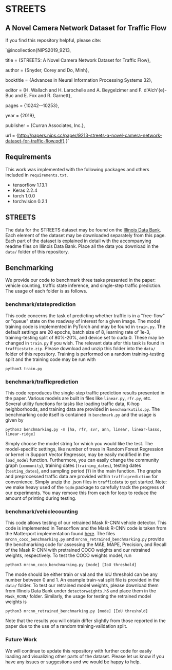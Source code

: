 # STREETS
## A Novel Camera Network Dataset for Traffic Flow
If you find this repository helpful, please cite:

`@incollection{NIPS2019_9213,

title = {STREETS: A Novel Camera Network Dataset for Traffic Flow},

author = {Snyder, Corey and Do, Minh},

booktitle = {Advances in Neural Information Processing Systems 32},

editor = {H. Wallach and H. Larochelle and A. Beygelzimer and F. d'Alch\'{e}-Buc and E. Fox and R. Garnett},

pages = {10242--10253},

year = {2019},

publisher = {Curran Associates, Inc.},

url = {http://papers.nips.cc/paper/9213-streets-a-novel-camera-network-dataset-for-traffic-flow.pdf}
}`

## Requirements
This work was implemented with the following packages and others included in `requirements.txt`.
+ tensorflow 1.13.1
+ Keras 2.2.4
+ torch 1.0.0
+ torchvision 0.2.1

## STREETS
The data for the STREETS dataset may be found on the [Illinois Data Bank](https://databank.illinois.edu/datasets/IDB-3671567). Each element of the dataset may be downloaded separately from this page. Each part of the dataset is explained in detail with the accompanying readme files on Illinois Data Bank. Place all the data you download in the `data/` folder of this repository.

## Benchmarking
We provide our code to benchmark three tasks presented in the paper: vehicle counting, traffic state inference, and single-step traffic prediction. The usage of each folder is as follows.

### benchmark/stateprediction
This code concerns the task of predicting whether traffic is in a "free-flow" or "queue" state on the roadway of interest for a given image. The model training code is implemented in PyTorch and may be found in `train.py`. The default settings are 20 epochs, batch size of 8, learning rate of 1e-3, training-testing split of 80%-20%, and device set to cuda:0. These may be changed in `train.py` if you wish. The relevant data afor this task is found in `trafficstate.zip`. Please download and unzip this folder into the `data/` folder of this repository. Training is performed on a random training-testing split and the training code may be run with 

    python3 train.py
    
### benchmark/trafficprediction
This code reproduces the single-step traffic prediction results presented in the paper. Various models are built in files like `linear.py`, `rfr.py`, etc. Several utility functions for tasks like loading traffic data, K-hop neighborhoods, and training data are provided in `benchmarkutils.py`. The benchmarking code itself is contained in `benchmark.py` and the usage is given by

    python3 benchmarking.py -m [ha, rfr, svr, ann, linear, linear-lasso, linear-ridge]
    
Simply choose the model string for which you would like the test. The model-specific settings, like number of trees in Random Forest Regression or kernel in Support Vector Regressor, may be easily modified in the `load_model` function. Furthermore, you can easily change the community graph (`community`), training dates (`training_dates`), testing dates (`testing_dates`), and sampling period (`T`) in the main function. The graphs and preprocessed traffic data are provided within `trafficprediction` for convenience. Simply unzip the .json files in `trafficdata` to get started. Note: we make heavy used of the `tqdm` package to carefully track the progress of our experiments. You may remove this from each for loop to reduce the amount of printing during testing.

### benchmark/vehiclecounting
This code allows testing of our retrained Mask R-CNN vehicle detector. This code is implemented in Tensorflow and the Mask R-CNN code is taken from the Matterport implementation found [here](https://github.com/matterport/Mask_RCNN). The files `mrcnn_coco_benchmarking.py` and `mrcnn_retrained_benchmarking.py` provide the benchmarking code for assessing the MAE, MAPE, Precision, and Recall of the Mask R-CNN with pretrained COCO weights and our retrained weights, respectively. To test the COCO weights model, run

    python3 mrcnn_coco_benchmarking.py [mode] [IoU threshold]
    
The mode should be either train or val and the IoU threshold can be any number between 0 and 1. An example train-val split file is provided in the `data/` folder. To test our retrained model weights, please download them from Illinois Data Bank under `detectorweights.h5` and place them in the `Mask_RCNN/` folder. Similarly, the usage for testing the retrained model weights is

    python3 mrcnn_retrained_benchmarking.py [mode] [IoU threshold]
    
Note that the results you will obtain differ slightly from those reported in the paper due to the use of a random training-validation split.

### Future Work
We will continue to update this repository with further code for easily loading and visualizing other parts of the dataset. Please let us know if you have any issues or suggestions and we would be happy to help.

